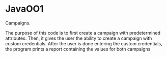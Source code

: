 # JavaOO1
Campaigns.

The purpose of this code is to first create a campaign
   with predetermined attributes. Then, it gives the user the 
   ability to create a campaign with custom credentials. After
   the user is done entering the custom credentials, the program
   prints a report containing the values for both campaigns
